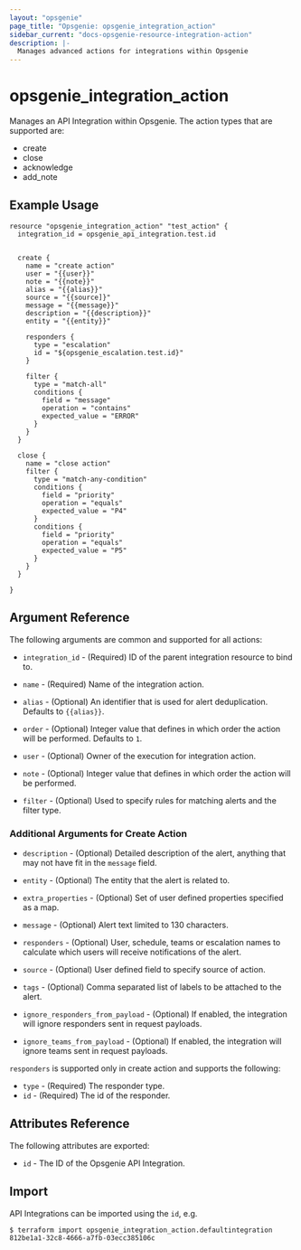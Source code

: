 ```yaml
---
layout: "opsgenie"
page_title: "Opsgenie: opsgenie_integration_action"
sidebar_current: "docs-opsgenie-resource-integration-action"
description: |-
  Manages advanced actions for integrations within Opsgenie
---
```


# opsgenie_integration_action

Manages an API Integration within Opsgenie. The action types that are supported are:
* create
* close
* acknowledge
* add_note

## Example Usage

```hcl
resource "opsgenie_integration_action" "test_action" {
  integration_id = opsgenie_api_integration.test.id


  create {
    name = "create action"
    user = "{{user}}"
    note = "{{note}}"
    alias = "{{alias}}"
    source = "{{source]}"
    message = "{{message}}"
    description = "{{description}}"
    entity = "{{entity}}"

    responders {
      type = "escalation"
      id = "${opsgenie_escalation.test.id}"
    }

    filter {
      type = "match-all"
      conditions {
        field = "message"
        operation = "contains"
        expected_value = "ERROR"
      }
    }
  }

  close {
    name = "close action"
    filter {
      type = "match-any-condition"
      conditions {
        field = "priority"
        operation = "equals"
        expected_value = "P4"
      }
      conditions {
        field = "priority"
        operation = "equals"
        expected_value = "P5"
      }
    }
  }

}
```

## Argument Reference

The following arguments are common and supported for all actions:

* `integration_id` - (Required) ID of the parent integration resource to bind to.

* `name` - (Required) Name of the integration action.

* `alias` - (Optional) An identifier that is used for alert deduplication. Defaults to `{{alias}}`.

* `order` - (Optional) Integer value that defines in which order the action will be performed. Defaults to `1`.

* `user` - (Optional) Owner of the execution for integration action.

* `note` - (Optional) Integer value that defines in which order the action will be performed.

* `filter` - (Optional) Used to specify rules for matching alerts and the filter type.

### Additional Arguments for Create Action

* `description` - (Optional)  Detailed description of the alert, anything that may not have fit in the `message` field.

* `entity` - (Optional) The entity that the alert is related to.

* `extra_properties` - (Optional) Set of user defined properties specified as a map.

* `message` - (Optional) Alert text limited to 130 characters.

* `responders` - (Optional) User, schedule, teams or escalation names to calculate which users will receive notifications of the alert.

* `source` - (Optional) User defined field to specify source of action.

* `tags` - (Optional) Comma separated list of labels to be attached to the alert.

* `ignore_responders_from_payload` - (Optional) If enabled, the integration will ignore responders sent in request payloads.

* `ignore_teams_from_payload` - (Optional) If enabled, the integration will ignore teams sent in request payloads.

`responders` is supported only in create action and supports the following:

* `type` - (Required) The responder type.
* `id` - (Required) The id of the responder.

## Attributes Reference

The following attributes are exported:

* `id` - The ID of the Opsgenie API Integration.

## Import

API Integrations can be imported using the `id`, e.g.

`$ terraform import opsgenie_integration_action.defaultintegration 812be1a1-32c8-4666-a7fb-03ecc385106c`

